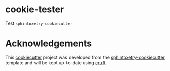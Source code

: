 # cookie-tester

Test `sphintoxetry-cookiecutter`

# Acknowledgements

This [cookiecutter](https://cookiecutter.readthedocs.io/en/stable/README.html) project was developed from the [sphintoxetry-cookiecutter](https://github.com/hrshdhgd/sphintoxetry-cookiecutter) template and will be kept up-to-date using [cruft](https://cruft.github.io/cruft/).